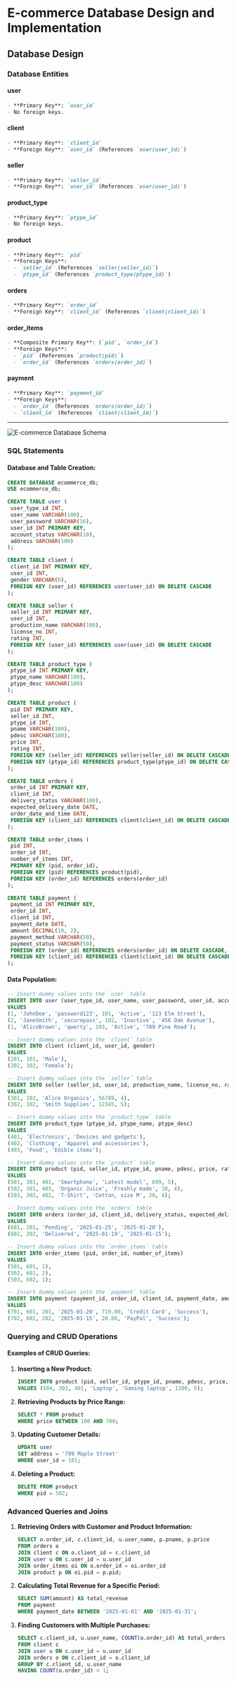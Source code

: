 
# E-commerce Database Design and Implementation

## Database Design

### Database Entities

#### **user**
```markdown
- **Primary Key**: `user_id`
- No foreign keys.
```

#### **client**
```markdown
- **Primary Key**: `client_id`
- **Foreign Key**: `user_id` (References `user(user_id)`)
```

#### **seller**
```markdown
- **Primary Key**: `seller_id`
- **Foreign Key**: `user_id` (References `user(user_id)`)
```

#### **product_type**
```markdown
- **Primary Key**: `ptype_id`
- No foreign keys.
```

#### **product**
```markdown
- **Primary Key**: `pid`
- **Foreign Keys**:
  - `seller_id` (References `seller(seller_id)`)
  - `ptype_id` (References `product_type(ptype_id)`)
```

#### **orders**
```markdown
- **Primary Key**: `order_id`
- **Foreign Key**: `client_id` (References `client(client_id)`)
```

#### **order_items**
```markdown
- **Composite Primary Key**: (`pid`, `order_id`)
- **Foreign Keys**:
  - `pid` (References `product(pid)`)
  - `order_id` (References `orders(order_id)`)
```

#### **payment**
```markdown
- **Primary Key**: `payment_id`
- **Foreign Keys**:
  - `order_id` (References `orders(order_id)`)
  - `client_id` (References `client(client_id)`)
```

---


![E-commerce Database Schema](https://ibb.co/0YtXYhj)


### SQL Statements

#### Database and Table Creation:

```sql
CREATE DATABASE ecommerce_db;
USE ecommerce_db;

CREATE TABLE user (
 user_type_id INT,
 user_name VARCHAR(100),
 user_password VARCHAR(16),
 user_id INT PRIMARY KEY,
 account_status VARCHAR(10),
 address VARCHAR(100)
);

CREATE TABLE client (
 client_id INT PRIMARY KEY,
 user_id INT,
 gender VARCHAR(6),
 FOREIGN KEY (user_id) REFERENCES user(user_id) ON DELETE CASCADE
);

CREATE TABLE seller (
 seller_id INT PRIMARY KEY,
 user_id INT,
 production_name VARCHAR(100),
 license_no INT,
 rating INT,
 FOREIGN KEY (user_id) REFERENCES user(user_id) ON DELETE CASCADE
);

CREATE TABLE product_type (
 ptype_id INT PRIMARY KEY,
 ptype_name VARCHAR(100),
 ptype_desc VARCHAR(100)
);

CREATE TABLE product (
 pid INT PRIMARY KEY,
 seller_id INT,
 ptype_id INT,
 pname VARCHAR(100),
 pdesc VARCHAR(100),
 price INT,
 rating INT,
 FOREIGN KEY (seller_id) REFERENCES seller(seller_id) ON DELETE CASCADE,
 FOREIGN KEY (ptype_id) REFERENCES product_type(ptype_id) ON DELETE CASCADE
);

CREATE TABLE orders (
 order_id INT PRIMARY KEY,
 client_id INT,
 delivery_status VARCHAR(100),
 expected_delivery_date DATE,
 order_date_and_time DATE,
 FOREIGN KEY (client_id) REFERENCES client(client_id) ON DELETE CASCADE
);

CREATE TABLE order_items (
 pid INT,
 order_id INT,
 number_of_items INT,
 PRIMARY KEY (pid, order_id),
 FOREIGN KEY (pid) REFERENCES product(pid),
 FOREIGN KEY (order_id) REFERENCES orders(order_id)
);

CREATE TABLE payment (
 payment_id INT PRIMARY KEY,
 order_id INT,
 client_id INT,
 payment_date DATE,
 amount DECIMAL(10, 2),
 payment_method VARCHAR(50),
 payment_status VARCHAR(50),
 FOREIGN KEY (order_id) REFERENCES orders(order_id) ON DELETE CASCADE,
 FOREIGN KEY (client_id) REFERENCES client(client_id) ON DELETE CASCADE
);
```

#### Data Population:

```sql
-- Insert dummy values into the `user` table
INSERT INTO user (user_type_id, user_name, user_password, user_id, account_status, address)
VALUES
(1, 'JohnDoe', 'password123', 101, 'Active', '123 Elm Street'),
(2, 'JaneSmith', 'securepass', 102, 'Inactive', '456 Oak Avenue'),
(1, 'AliceBrown', 'qwerty', 103, 'Active', '789 Pine Road');

-- Insert dummy values into the `client` table
INSERT INTO client (client_id, user_id, gender)
VALUES
(201, 101, 'Male'),
(202, 102, 'Female');

-- Insert dummy values into the `seller` table
INSERT INTO seller (seller_id, user_id, production_name, license_no, rating)
VALUES
(301, 103, 'Alice Organics', 56789, 4),
(302, 102, 'Smith Supplies', 12345, 5);

-- Insert dummy values into the `product_type` table
INSERT INTO product_type (ptype_id, ptype_name, ptype_desc)
VALUES
(401, 'Electronics', 'Devices and gadgets'),
(402, 'Clothing', 'Apparel and accessories'),
(403, 'Food', 'Edible items');

-- Insert dummy values into the `product` table
INSERT INTO product (pid, seller_id, ptype_id, pname, pdesc, price, rating)
VALUES
(501, 301, 401, 'Smartphone', 'Latest model', 699, 5),
(502, 301, 403, 'Organic Juice', 'Freshly made', 10, 4),
(503, 302, 402, 'T-Shirt', 'Cotton, size M', 20, 4);

-- Insert dummy values into the `orders` table
INSERT INTO orders (order_id, client_id, delivery_status, expected_delivery_date, order_date_and_time)
VALUES
(601, 201, 'Pending', '2025-01-25', '2025-01-20'),
(602, 202, 'Delivered', '2025-01-19', '2025-01-15');

-- Insert dummy values into the `order_items` table
INSERT INTO order_items (pid, order_id, number_of_items)
VALUES
(501, 601, 1),
(502, 601, 2),
(503, 602, 1);

-- Insert dummy values into the `payment` table
INSERT INTO payment (payment_id, order_id, client_id, payment_date, amount, payment_method, payment_status)
VALUES
(701, 601, 201, '2025-01-20', 719.00, 'Credit Card', 'Success'),
(702, 602, 202, '2025-01-15', 20.00, 'PayPal', 'Success');
```

### Querying and CRUD Operations

#### Examples of CRUD Queries:

1. **Inserting a New Product:**
   ```sql
   INSERT INTO product (pid, seller_id, ptype_id, pname, pdesc, price, rating)
   VALUES (504, 301, 401, 'Laptop', 'Gaming laptop', 1200, 5);
   ```

2. **Retrieving Products by Price Range:**
   ```sql
   SELECT * FROM product
   WHERE price BETWEEN 100 AND 700;
   ```

3. **Updating Customer Details:**
   ```sql
   UPDATE user
   SET address = '789 Maple Street'
   WHERE user_id = 101;
   ```

4. **Deleting a Product:**
   ```sql
   DELETE FROM product
   WHERE pid = 502;
   ```

### Advanced Queries and Joins

1. **Retrieving Orders with Customer and Product Information:**
   ```sql
   SELECT o.order_id, c.client_id, u.user_name, p.pname, p.price
   FROM orders o
   JOIN client c ON o.client_id = c.client_id
   JOIN user u ON c.user_id = u.user_id
   JOIN order_items oi ON o.order_id = oi.order_id
   JOIN product p ON oi.pid = p.pid;
   ```

2. **Calculating Total Revenue for a Specific Period:**
   ```sql
   SELECT SUM(amount) AS total_revenue
   FROM payment
   WHERE payment_date BETWEEN '2025-01-01' AND '2025-01-31';
   ```

3. **Finding Customers with Multiple Purchases:**
   ```sql
   SELECT c.client_id, u.user_name, COUNT(o.order_id) AS total_orders
   FROM client c
   JOIN user u ON c.user_id = u.user_id
   JOIN orders o ON c.client_id = o.client_id
   GROUP BY c.client_id, u.user_name
   HAVING COUNT(o.order_id) > 1;
   ```


